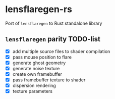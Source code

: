 # lensflaregen-rs

Port of `lensflaregen` to Rust standalone library

## `lensflaregen` parity TODO-list

- [x] add multiple source files to shader compilation
- [x] pass mouse position to flare
- [x] generate ghost geometry
- [x] generate noise texture
- [x] create own framebuffer
- [x] pass framebuffer texture to shader
- [x] dispersion rendering
- [x] texture parameters